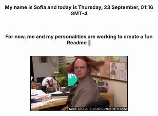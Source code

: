 


<div align="center">
<h3 >My name is Sofia and today is Thursday, 23 September, 01:16 GMT-4</h3><br>
<h3 >For now, me and my personalities are working to create a fun Readme 👋
</h3><br>
<img src='img/dwight.gif' alt='working...'/>
</div>
